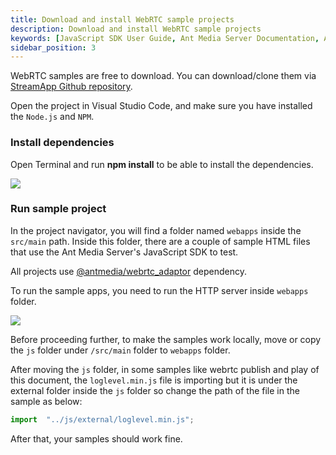 ```yaml
---
title: Download and install WebRTC sample projects
description: Download and install WebRTC sample projects 
keywords: [JavaScript SDK User Guide, Ant Media Server Documentation, Ant Media Server Tutorials]
sidebar_position: 3
---
```


WebRTC samples are free to download. You can download/clone them via [StreamApp Github repository](https://github.com/ant-media/StreamApp).

Open the project in Visual Studio Code, and make sure you have installed the `Node.js` and `NPM`. 


### Install dependencies

Open Terminal and run **npm install** to be able to install the dependencies.

![](@site/static/img/sdk-integration/javascript-sdk/install-dependencies.png)

### Run sample project

In the project navigator, you will find a folder named `webapps` inside the `src/main` path. Inside this folder, there are a couple of sample HTML files that use the Ant Media Server's JavaScript SDK to test. 

All projects use [@antmedia/webrtc_adaptor](https://www.npmjs.com/package/@antmedia/webrtc_adaptor) dependency.

To run the sample apps, you need to run the HTTP server inside `webapps` folder. 

![](@site/static/img/sdk-integration/javascript-sdk/run-http-server.png)

Before proceeding further, to make the samples work locally, move or copy the `js` folder under `/src/main` folder to `webapps` folder.

After moving the `js` folder, in some samples like webrtc publish and play of this document, the `loglevel.min.js` file is importing but it is under the external folder inside the `js` folder so change the path of the file in the sample as below:

```js
import  "../js/external/loglevel.min.js";
```

After that, your samples should work fine.
